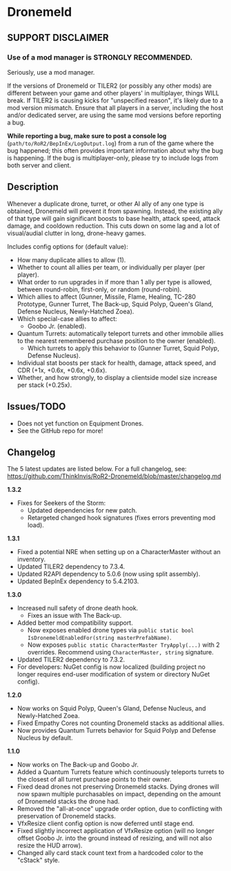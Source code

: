 
# Dronemeld

## SUPPORT DISCLAIMER

### Use of a mod manager is STRONGLY RECOMMENDED.

Seriously, use a mod manager.

If the versions of Dronemeld or TILER2 (or possibly any other mods) are different between your game and other players' in multiplayer, things WILL break. If TILER2 is causing kicks for "unspecified reason", it's likely due to a mod version mismatch. Ensure that all players in a server, including the host and/or dedicated server, are using the same mod versions before reporting a bug.

**While reporting a bug, make sure to post a console log** (`path/to/RoR2/BepInEx/LogOutput.log`) from a run of the game where the bug happened; this often provides important information about why the bug is happening. If the bug is multiplayer-only, please try to include logs from both server and client.

## Description

Whenever a duplicate drone, turret, or other AI ally of any one type is obtained, Dronemeld will prevent it from spawning. Instead, the existing ally of that type will gain significant boosts to base health, attack speed, attack damage, and cooldown reduction. This cuts down on some lag and a lot of visual/audial clutter in long, drone-heavy games.

Includes config options for (default value):

- How many duplicate allies to allow (1).
- Whether to count all allies per team, or individually per player (per player).
- What order to run upgrades in if more than 1 ally per type is allowed, between round-robin, first-only, or random (round-robin).
- Which allies to affect (Gunner, Missile, Flame, Healing, TC-280 Prototype, Gunner Turret, The Back-up, Squid Polyp, Queen's Gland, Defense Nucleus, Newly-Hatched Zoea).
- Which special-case allies to affect:
	- Goobo Jr. (enabled).
- Quantum Turrets: automatically teleport turrets and other immobile allies to the nearest remembered purchase position to the owner (enabled).
	- Which turrets to apply this behavior to (Gunner Turret, Squid Polyp, Defense Nucleus).
- Individual stat boosts per stack for health, damage, attack speed, and CDR (+1x, +0.6x, +0.6x, +0.6x).
- Whether, and how strongly, to display a clientside model size increase per stack (+0.25x).

## Issues/TODO

- Does not yet function on Equipment Drones.
- See the GitHub repo for more!

## Changelog

The 5 latest updates are listed below. For a full changelog, see: https://github.com/ThinkInvis/RoR2-Dronemeld/blob/master/changelog.md

**1.3.2**

- Fixes for Seekers of the Storm:
	- Updated dependencies for new patch.
	- Retargeted changed hook signatures (fixes errors preventing mod load).

**1.3.1**

- Fixed a potential NRE when setting up on a CharacterMaster without an inventory.
- Updated TILER2 dependency to 7.3.4.
- Updated R2API dependency to 5.0.6 (now using split assembly).
- Updated BepInEx dependency to 5.4.2103.

**1.3.0**

- Increased null safety of drone death hook.
	- Fixes an issue with The Back-up.
- Added better mod compatibility support.
	- Now exposes enabled drone types via `public static bool IsDronemeldEnabledFor(string masterPrefabName)`.
	- Now exposes `public static CharacterMaster TryApply(...)` with 2 overrides. Recommend using `CharacterMaster, string` signature.	
- Updated TILER2 dependency to 7.3.2.
- For developers: NuGet config is now localized (building project no longer requires end-user modification of system or directory NuGet config).

**1.2.0**

- Now works on Squid Polyp, Queen's Gland, Defense Nucleus, and Newly-Hatched Zoea.
- Fixed Empathy Cores not counting Dronemeld stacks as additional allies.
- Now provides Quantum Turrets behavior for Squid Polyp and Defense Nucleus by default.

**1.1.0**

- Now works on The Back-up and Goobo Jr.
- Added a Quantum Turrets feature which continuously teleports turrets to the closest of all turret purchase points to their owner.
- Fixed dead drones not preserving Dronemeld stacks. Dying drones will now spawn multiple purchasables on impact, depending on the amount of Dronemeld stacks the drone had.
- Removed the "all-at-once" upgrade order option, due to conflicting with preservation of Dronemeld stacks.
- VfxResize client config option is now deferred until stage end.
- Fixed slightly incorrect application of VfxResize option (will no longer offset Goobo Jr. into the ground instead of resizing, and will not also resize the HUD arrow).
- Changed ally card stack count text from a hardcoded color to the "cStack" style.